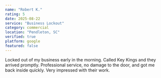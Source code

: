 ```yaml
---
name: "Robert K."
rating: 5
date: 2025-08-22
service: "Business Lockout"
category: commercial
location: "Pendleton, SC"
verified: true
platform: google
featured: false
---
```


Locked out of my business early in the morning. Called Key Kings and they arrived promptly. Professional service, no damage to the door, and got me back inside quickly. Very impressed with their work.
